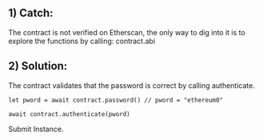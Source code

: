 ## 1) Catch:
The contract is not verified on Etherscan, the only way to dig into it is to 
explore the functions by calling:
    contract.abi


## 2) Solution:
The contract validates that the password is correct by calling authenticate.

    let pword = await contract.password() // pword = "ethereum0"

    await contract.authenticate(pword)

Submit Instance.

    

